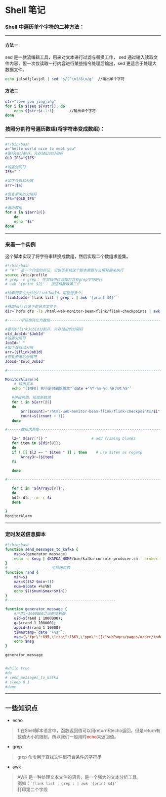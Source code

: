 # Shell 笔记

### Shell 中遍历单个字符的二种方法：

---

#### 方法一

sed 是一款流编辑工具，用来对文本进行过滤与替换工作， sed 通过输入读取文件内容，但一次仅读取一行内容进行某些指令处理后输出，sed 更适合于处理大数据文件。

```bash
echo jalsdfjlasjdl | sed "s/[^\n]/&\n/g"  //输出单个字符
```

#### 方法二

```bash
str="love you jingjing"
for i in $(seq ${#str}); do
    echo ${str:$i-1:1}       //输出单个字符
done
```

### 按照分割符号遍历数组(将字符串变成数组)：

---

```bash
#!/bin/bash
a="hello world nice to meet you"
#要将$a分割开，先存储旧的分隔符
OLD_IFS="$IFS"

#设置分隔符
IFS=" "

#如下会自动分隔
arr=($a)

#恢复原来的分隔符
IFS="$OLD_IFS"

#遍历数组
for s in ${arr[@]}
    do
    echo "$s"
done
```

---

### 来看一个实例

这个脚本实现了将字符串转换成数组，然后实现二个数组求差集。

```bash
#!/bin/bash
# “#!” 是一个约定的标记，它告诉系统这个脚本需要什么解释器来执行
source /etc/profile
# grep -v grep： 在文档中过滤掉包含有grep字符的行
# awk '{print $2}'： 按空格截取第二个

#检索到正在允许的flinkJobId，可能是多个。
flinkJobId=`flink list | grep : | awk '{print $4}'`

#获取hdfs目录下的日志文件名
dir=`hdfs dfs -ls /html-web-monitor-beam-flink/flink-checkpoints | awk '{print $8}'`

#------字符串转化为数组--------------------------------------------------------------------------

#要将$flinkJobId分割开，先存储旧的分隔符
old_JobId="$JobId"
#设置分隔符
JobId=" "
#如下会自动分隔
arr=($flinkJobId)
#恢复原来的分隔符
JobId="$old_JobId"

#-----------------------------------------------------------------------------------------------

MonitorAlarm(){
    # 输出文本
   echo "[INFO] 执行定时删除脚本"`date +'%Y-%m-%d %H:%M:%S'`

   #拼接前缀，组成新数组
   for i in ${arr[@]}
   do
       arr[$count]="/html-web-monitor-beam-flink/flink-checkpoints/$i"
       count=$((count + 1))
   done

#------数组求差集--------------------------------------------------------------------------------

   l2=" ${arr[*]} "                    # add framing blanks
   for item in ${dir[@]};
   do
   if ! [[ $l2 =~ " $item " ]] ; then    # use $item as regexp
       Array3+=($item)
   fi

   done

#-----------------------------------------------------------------------------------------------

   for i in "${Array3[@]}";
   do
   hdfs dfs -rm -r $i
   done

}
MonitorAlarm
```
---
### 定时发送信息脚本

```bash
#!/bin/bash
function send_messages_to_kafka {
    msg=$(generator_message)
    echo -e $msg | $KAFKA_HOME/bin/kafka-console-producer.sh --broker-list 172.21.91.206:9092 --topic flink-performance-test
}
#--------------------生成随机数--------------------
function rand {
    min=$1
    max=$(($2-$min+1))
    num=$(date +%s%N)
    echo $(($num%$max+$min))
}
#-------------------------------------------------

function generator_message {
    #产生1~1000000之间的随机数
    uid=$(rand 1 1000000);
    g=$(rand 1 100000);
    appid=$(rand 1 10000)
    timestamp=`date '+%s'`;
    msg={\"fpr\":895,\"rts\":1363,\"ppo\":[[\"subPages/pages/order/index\",0,0,0,[1],1135]],\"rho\":[[\"https://log.aldwx.com/d.html\",368,347,327,[0,0]]],\"key\":\"wx51a67be90ec28ff2\",\"g\":\"$g\",\"l\":\"28.094796,111.373202\",\"u\":\"$uid\",\"s\":\"\","t":$timestamp}
    echo $msg
}

generator_message


#while true
#do
# send_messages_to_kafka
# sleep 0.1
#done
```
---
## 一些知识点
* echo 
> 1.在Shell脚本语言中，函数返回值可以用return和echo返回，但是return有数值大小的限制，所以我们一般用时<font color="red">echo</font>来返回值。  

* grep
> grep 命令用于查找文件里符合条件的字符串 

* awk
>AWK 是一种处理文本文件的语言，是一个强大的文本分析工具。  
例如：`` `flink list | grep : | awk '{print $4}'` ``  
打印第二个字段
